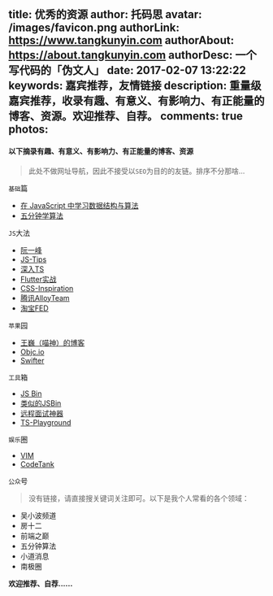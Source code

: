 title: 优秀的资源
author: 托码思
avatar: /images/favicon.png
authorLink: https://www.tangkunyin.com
authorAbout: https://about.tangkunyin.com
authorDesc: 一个写代码的「伪文人」
date: 2017-02-07 13:22:22
keywords: 嘉宾推荐，友情链接
description: 重量级嘉宾推荐，收录有趣、有意义、有影响力、有正能量的博客、资源。欢迎推荐、自荐。
comments: true
photos:
---

#### 以下摘录有趣、有意义、有影响力、有正能量的博客、资源

> 此处不做网址导航，因此不接受以`SEO`为目的的友链。排序不分那啥...

`基础`篇

- [在 JavaScript 中学习数据结构与算法](https://juejin.im/post/594dfe795188250d725a220a)
- [五分钟学算法](http://www.cxyxiaowu.com/)


`JS`大法

- [阮一峰](http://www.ruanyifeng.com/blog/)
- [JS-Tips](http://www.jstips.co/zh_CN/)
- [深入TS](https://jkchao.github.io/typescript-book-chinese/)
- [Flutter实战](https://book.flutterchina.club/)
- [CSS-Inspiration](https://github.com/chokcoco/CSS-Inspiration)
- [腾讯AlloyTeam](http://www.alloyteam.com/)
- [淘宝FED](http://taobaofed.org/)


`苹果`园

- [王巍（喵神）的博客](https://onevcat.com/)
- [Objc.io](https://www.objc.io/)
- [Swifter](http://swifter.tips/)   

`工具`箱

- [JS Bin](http://js.jirengu.com/hanihacuna/1/edit?js,console,output)
- [类似的JSBin](http://jsfiddle.net/)
- [远程面试神器](http://collabedit.com/)
- [TS-Playground](https://www.tslang.cn/play/index.html)

`娱乐`圈

- [VIM](https://vim-adventures.com/)
- [CodeTank](http://codetank.alloyteam.com/)


`公众`号

> 没有链接，请直接搜关键词关注即可。以下是我个人常看的各个领域：

- 吴小波频道
- 房十二
- 前端之巅
- 五分钟算法
- 小道消息
- 南极圈
 

**欢迎推荐、自荐......**

